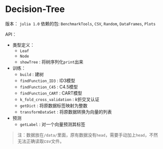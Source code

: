 # Decision-Tree

版本： `julia 1.0`
依赖的包: `BenchmarkTools`, `CSV`, `Random`, `DataFrames`, `Plots`

API：
- 类型定义：
    - `Leaf`
    - `Node`
    - `showTree` : 将树序列化`print`出来
- 训练：
    - `build` : 建树
    - `findFunction_ID3` : ID3模型
    - `findFunction_C45` : C4.5模型
    - `findFunction_CART` : CART模型
    - `k_fold_cross_validation` : $k$折交叉认证
    - `getDict` : 将原数据标签映射为整数
    - `transformDataSet` : 将原数据转换为向量的列表
- 预测
    - `getLabel` : 对一个向量预测其标签

> 注：数据放在`/data/`里面，原有数据没有`head`，需要手动加上`head`，不然无法正确读取csv文件。
